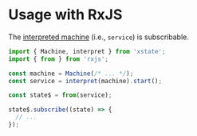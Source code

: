 # Usage with RxJS

The [interpreted machine](../guides/interpretation.md) (i.e., `service`) is subscribable.

```js
import { Machine, interpret } from 'xstate';
import { from } from 'rxjs';

const machine = Machine(/* ... */);
const service = interpret(machine).start();

const state$ = from(service);

state$.subscribe((state) => {
  // ...
});
```
